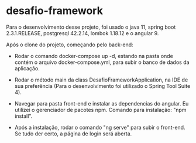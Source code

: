 # desafio-framework

Para o desenvolvimento desse projeto, foi usado o java 11,
spring boot 2.3.1.RELEASE, postgresql 42.2.14, lombok 1.18.12 e
o angular 9.

Após o clone do projeto, começando pelo back-end:

- Rodar o comando docker-compose up -d, estando na pasta onde contém o arquivo docker-compose.yml, para subir o banco de dados da aplicação.
- Rodar o método main da class DesafioFrameworkApplication, na IDE de sua preferência (Para o desenvolvimento foi utilizado o Spring Tool Suite 4). 
- Navegar para pasta front-end e instalar as dependencias do angular. 
Eu utilizei o gerenciador de pacotes npm. Comando para instalação: "npm install".

- Após a instalação, rodar o comando "ng serve" para subir o front-end. 
Se tudo der certo, a página de login será aberta.